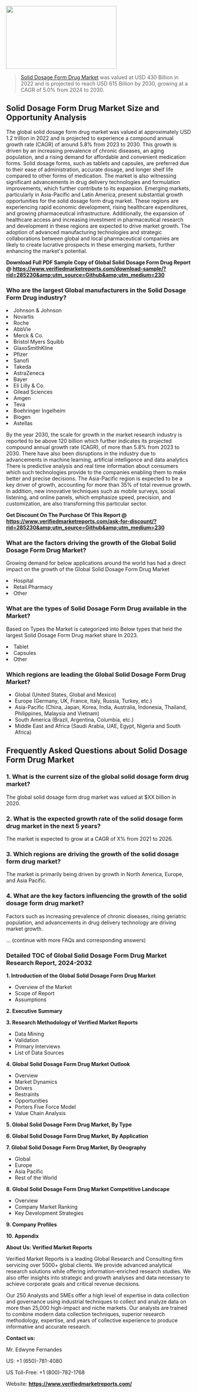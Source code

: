 <img src="https://ffe5etoiles.com/wp-content/uploads/2024/12/MST1-300x171.png" alt="" width="300" height="171" class="alignnone size-medium wp-image-20088" /><blockquote><p><p><a href="https://www.verifiedmarketreports.com/download-sample/?rid=285230&utm_source=Github&utm_medium=230" target="_blank">Solid Dosage Form Drug Market</a> was valued at USD 430 Billion in 2022 and is projected to reach USD 615 Billion by 2030, growing at a CAGR of 5.0% from 2024 to 2030.</p></blockquote><p><h2>Solid Dosage Form Drug Market Size and Opportunity Analysis</h2> The global solid dosage form drug market was valued at approximately USD 1.2 trillion in 2022 and is projected to experience a compound annual growth rate (CAGR) of around 5.8% from 2023 to 2030. This growth is driven by an increasing prevalence of chronic diseases, an aging population, and a rising demand for affordable and convenient medication forms. Solid dosage forms, such as tablets and capsules, are preferred due to their ease of administration, accurate dosage, and longer shelf life compared to other forms of medication. The market is also witnessing significant advancements in drug delivery technologies and formulation improvements, which further contribute to its expansion. Emerging markets, particularly in Asia-Pacific and Latin America, present substantial growth opportunities for the solid dosage form drug market. These regions are experiencing rapid economic development, rising healthcare expenditures, and growing pharmaceutical infrastructure. Additionally, the expansion of healthcare access and increasing investment in pharmaceutical research and development in these regions are expected to drive market growth. The adoption of advanced manufacturing technologies and strategic collaborations between global and local pharmaceutical companies are likely to create lucrative prospects in these emerging markets, further enhancing the market's potential. </p><p class=""><strong>Download Full PDF Sample Copy of Global Solid Dosage Form Drug Report @ <a href="https://www.verifiedmarketreports.com/download-sample/?rid=285230&amp;utm_source=Github&amp;utm_medium=230" target="_blank">https://www.verifiedmarketreports.com/download-sample/?rid=285230&amp;utm_source=Github&amp;utm_medium=230</a></strong></p><h3 id="" class="">Who are the largest Global manufacturers in the Solid Dosage Form Drug industry?</h3><p><li>Johnson & Johnson</li><li> Novartis</li><li> Roche</li><li> AbbVie</li><li> Merck & Co.</li><li> Bristol Myers Squibb</li><li> GlaxoSmithKline</li><li> Pfizer</li><li> Sanofi</li><li> Takeda</li><li> AstraZeneca</li><li> Bayer</li><li> Eli Lilly & Co.</li><li> Gilead Sciences</li><li> Amgen</li><li> Teva</li><li> Boehringer Ingelheim</li><li> Biogen</li><li> Astellas</li></p><div class=""><div class="" dir="" data-message-author-role="" data-message-id="" data-message-model-slug=""><div class=""><div class=""><div class=""><div class="" dir="" data-message-author-role="" data-message-id="" data-message-model-slug=""><div class=""><div class=""><p>By the year 2030, the scale for growth in the market research industry is reported to be above 120 billion which further indicates its projected compound annual growth rate (CAGR), of more than 5.8% from 2023 to 2030. There have also been disruptions in the industry due to advancements in machine learning, artificial intelligence and data analytics There is predictive analysis and real time information about consumers which such technologies provide to the companies enabling them to make better and precise decisions. The Asia-Pacific region is expected to be a key driver of growth, accounting for more than 35% of total revenue growth. In addition, new innovative techniques such as mobile surveys, social listening, and online panels, which emphasize speed, precision, and customization, are also transforming this particular sector.</p><p><strong>Get Discount On The Purchase Of This Report @&nbsp; <a href="https://www.verifiedmarketreports.com/ask-for-discount/?rid=285230&amp;utm_source=Github&amp;utm_medium=230" target="_blank">https://www.verifiedmarketreports.com/ask-for-discount/?rid=285230&amp;utm_source=Github&amp;utm_medium=230</a></strong></p></div></div></div></div></div></div></div></div><h3 id="" class="">What are the factors driving the growth of the Global Solid Dosage Form Drug Market?</h3><p id="" class="">Growing demand for below applications around the world has had a direct impact on the growth of the Global Solid Dosage Form Drug Market</p><p id="" class=""><li>Hospital</li><li> Retail Pharmacy</li><li> Other</li></p><h3 id="" class="">What are the types of Solid Dosage Form Drug available in the Market?</h3><p id="" class="">Based on Types the Market is categorized into Below types that held the largest Solid Dosage Form Drug market share In 2023.</p><p id="" class=""><li>Tablet</li><li> Capsules</li><li> Other</li></p><h3 id="" class="">Which regions are leading the Global Solid Dosage Form Drug Market?</h3><ul><li>Global (United States, Global and Mexico)</li><li>Europe (Germany, UK, France, Italy, Russia, Turkey, etc.)</li><li>Asia-Pacific (China, Japan, Korea, India, Australia, Indonesia, Thailand, Philippines, Malaysia and Vietnam)</li><li>South America (Brazil, Argentina, Columbia, etc.)</li><li>Middle East and Africa (Saudi Arabia, UAE, Egypt, Nigeria and South Africa)</li></ul><p><h2>Frequently Asked Questions about Solid Dosage Form Drug Market</h2><h3>1. What is the current size of the global solid dosage form drug market?</h3><p>The global solid dosage form drug market was valued at $XX billion in 2020.</p><h3>2. What is the expected growth rate of the solid dosage form drug market in the next 5 years?</h3><p>The market is expected to grow at a CAGR of X% from 2021 to 2026.</p><h3>3. Which regions are driving the growth of the solid dosage form drug market?</h3><p>The market is primarily being driven by growth in North America, Europe, and Asia Pacific.</p><h3>4. What are the key factors influencing the growth of the solid dosage form drug market?</h3><p>Factors such as increasing prevalence of chronic diseases, rising geriatric population, and advancements in drug delivery technology are driving market growth.</p>... (continue with more FAQs and corresponding answers)</body></html></p><h3 id="" class="">Detailed TOC of Global Solid Dosage Form Drug Market Research Report, 2024-2032</h3><p id="" class=""><strong>1. Introduction of the Global Solid Dosage Form Drug Market</strong></p><ul><li>Overview of the Market</li><li>Scope of Report</li><li>Assumptions</li></ul><p id="" class=""><strong>2. Executive Summary</strong></p><p id="" class=""><strong>3. Research Methodology of&nbsp;Verified Market Reports</strong></p><ul><li>Data Mining</li><li>Validation</li><li>Primary Interviews</li><li>List of Data Sources</li></ul><p id="" class=""><strong>4. Global Solid Dosage Form Drug Market Outlook</strong></p><ul><li>Overview</li><li>Market Dynamics</li><li>Drivers</li><li>Restraints</li><li>Opportunities</li><li>Porters Five Force Model</li><li>Value Chain Analysis</li></ul><p id="" class=""><strong>5. Global Solid Dosage Form Drug Market, By&nbsp;Type</strong></p><p id="" class=""><strong>6. Global Solid Dosage Form Drug Market, By Application</strong></p><p id="" class=""><strong>7. Global Solid Dosage Form Drug Market, By Geography</strong></p><ul><li>Global</li><li>Europe</li><li>Asia Pacific</li><li>Rest of the World</li></ul><p id="" class=""><strong>8. Global Solid Dosage Form Drug Market Competitive Landscape</strong></p><ul><li>Overview</li><li>Company Market Ranking</li><li>Key Development Strategies</li></ul><p id="" class=""><strong>9. Company Profiles</strong></p><p id="" class=""><strong>10. Appendix</strong></p><p id="" class=""><strong>About Us: Verified Market Reports</strong></p><p id="" class="">Verified Market Reports is a leading Global Research and Consulting firm servicing over 5000+ global clients. We provide advanced analytical research solutions while offering information-enriched research studies. We also offer insights into strategic and growth analyses and data necessary to achieve corporate goals and critical revenue decisions.</p><p id="" class="">Our 250 Analysts and SMEs offer a high level of expertise in data collection and governance using industrial techniques to collect and analyze data on more than 25,000 high-impact and niche markets. Our analysts are trained to combine modern data collection techniques, superior research methodology, expertise, and years of collective experience to produce informative and accurate research.</p><p id="" class=""><strong>Contact us:</strong></p><p id="" class="">Mr. Edwyne Fernandes</p><p id="" class="">US: +1 (650)-781-4080</p><p id="" class="">US Toll-Free: +1 (800)-782-1768</p><p id="" class="">Website: <a target="" data-test-app-aware-link=""><strong>https://www.verifiedmarketreports.com/</strong></a></p>
